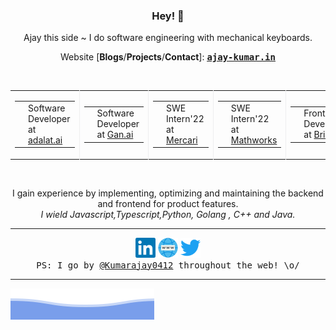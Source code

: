<h3 align="center"> Hey! 👋</h3>

<p align="center">
Ajay this side ~ I do software engineering with mechanical keyboards.
</p>

<p align="center">
Website [<b>Blogs</b>/<b>Projects</b>/<b>Contact</b>]:
<ins><samp><a href="https://www.ajay-kumar.in/"> <b>ajay-kumar.in</b></a></samp></ins>
</p>
<br>

<table align="center">
  <tr>
       <td style="border-right: 1px solid #eeeeef;">
      <table>
        <tr>
          <td>
            <img alt="adalat.ai" title="adalat.ai" style="height:20px; backgroundColor:"#333333""; src="assets/gann.jpeg">
          </td>
          <td>
            Software Developer at <a href="">adalat.ai</a>
          </td>
        </tr>
      </table>
    </td>
    <td style="border-right: 1px solid #eeeeef;">
      <table>
        <tr>
          <td>
            <img alt="Gan.ai" title="Gan.ai" style="height:20px; backgroundColor:"#333333""; src="assets/gann.jpeg">
          </td>
          <td>
            Software Developer at <a href="">Gan.ai</a>
          </td>
        </tr>
      </table>
    </td>
    <td style="border-right: 1px solid #eeeeef;">
      <table>
        <tr>
          <td>
            <img alt="Mercari" title="Mercari" style="height:20px;" src="assets/mercari.png">
          </td>
          <td>
            SWE Intern'22 at <a href="">Mercari</a>
          </td>
        </tr>
      </table>
    </td>
    <td style="border-right: 1px solid #eeeeef;">
      <table>
        <tr>
          <td>
            <img alt="FamPay" title="FamPay" style="height:20px;" src="assets/Matlab_Logo.png">
          </td>
          <td>
            SWE Intern'22 at <a href="https://www.mathworks.com/products/matlab.html">Mathworks</a>
          </td>
        </tr>
      </table>
    </td>
          <td style="border-right: 1px solid #eeeeef;">
      <table>
        <tr>
          <td>
            <img alt="Briefly" title="Briefly" style="height:20px;" src="assets/briefly.png">
          </td>
          <td>
            Frontend Developer at <a href="">Briefly</a>
          </td>
        </tr>
      </table>
    </td>
    <td style="border-right: 1px solid #eeeeef;">
      <table>
        <tr>
          <td>
            <img alt="GSoC" title="GSoC" style="height:20px;" src="assets/unnamed.png">
          </td>
          <td>
            Frontend Intern at <a href="https://chartr.in/">Chartr</a>
          </td>
        </tr>
      </table>
    </td>
    <td style="border-right: 1px solid #eeeeef;">
      <table>
        <tr>
          <td>
            <img alt="MLH" title="MLH" style="height:20px;" src="assets/PdTKpvIB_400x400.jpeg">
          </td>
          <td>
           Frontend Intern at <a href="https://capexmove.io/">Capexmove</a>
          </td>
        </tr>
      </table>
    </td>
    <td style="border-right: 1px solid #eeeeef;">
      <table>
        <tr>
          <td>
            <img alt="Retrera" title="Retrera" style="height:20px;" src="assets/download.jpeg">
          </td>
          <td>
            SWE Intern'21 at <a href="https://www.tweek-labs.com/">Tweek Lab</a>
          </td>
        </tr>
      </table>
    </td>
  </tr>
</table>
<br>

<p align="center">
I gain experience by implementing, optimizing and maintaining the backend and frontend for product features.<br>
<i>I wield Javascript,Typescript,Python, Golang , C++ and Java.</i>
</p><hr>
<p align="center">
<a href="https://www.linkedin.com/in/ajay-kumar-a5bb4b193/"><img alt="LinkedIn - /" title="LinkedIn - /aitikgupta" height="32" width="32" src="assets/linkedin.svg"></a>
<a href="https://kumarajay0412.vercel.app/"><img alt="Personal Website - Ajay Kumar" title="Personal Website - Ajay Kumar" height="32" width="32" src="assets/internet.svg"></a>
<a href="https://twitter.com/Kumar_ajay0412"><img alt="Twitter - /" title="Twitter - /" height="32" width="32" src="assets/twitter.svg"></a><br/>
<samp>PS: I go by <ins>@Kumarajay0412</ins> throughout the web! \o/</samp>
</p><hr>



![Ajay Kumar](./assets/bottom_header.svg)
